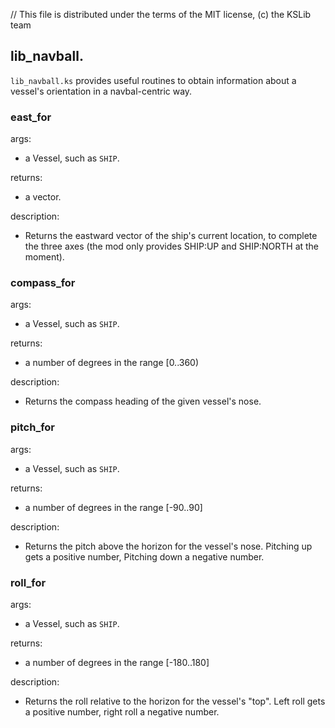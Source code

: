 // This file is distributed under the terms of the MIT license, (c) the KSLib team

## lib_navball.

``lib_navball.ks`` provides useful routines to obtain information about
a vessel's orientation in a navbal-centric way.

### east_for

args:
  * a Vessel, such as ``SHIP``.

returns:
  * a vector.

description:
  * Returns the eastward vector of the ship's current location, to
    complete the three axes (the mod only provides SHIP:UP and
    SHIP:NORTH at the moment).

### compass_for

args:
  * a Vessel, such as ``SHIP``.

returns:
  * a number of degrees in the range [0..360)

description:
  * Returns the compass heading of the given vessel's nose.

### pitch_for

args:
  * a Vessel, such as ``SHIP``.

returns:
  * a number of degrees in the range [-90..90]

description:
  * Returns the pitch above the horizon for the vessel's nose.
    Pitching up gets a positive number, Pitching down a negative number.

### roll_for

args:
  * a Vessel, such as ``SHIP``.

returns:
  * a number of degrees in the range [-180..180]

description:
  * Returns the roll relative to the horizon for the vessel's "top".
    Left roll gets a positive number, right roll a negative number.
